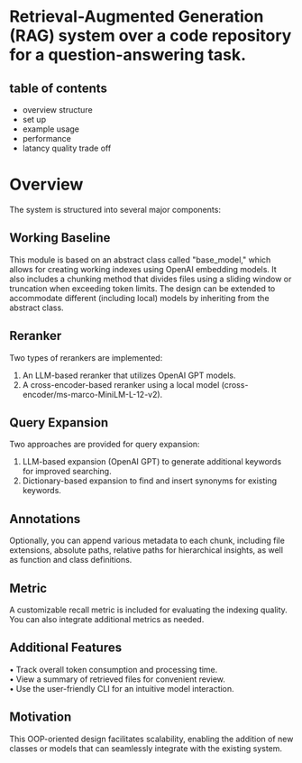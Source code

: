 # Retrieval-Augmented Generation (RAG) system over a code repository for a question-answering task.
## table of contents
* overview structure
* set up
* example usage
* performance
* latancy quality trade off
# Overview

The system is structured into several major components:

## Working Baseline

This module is based on an abstract class called "base_model," which allows for creating working indexes using OpenAI embedding models. It also includes a chunking method that divides files using a sliding window or truncation when exceeding token limits. The design can be extended to accommodate different (including local) models by inheriting from the abstract class.

## Reranker

Two types of rerankers are implemented:
1. An LLM-based reranker that utilizes OpenAI GPT models.  
2. A cross-encoder-based reranker using a local model (cross-encoder/ms-marco-MiniLM-L-12-v2).

## Query Expansion

Two approaches are provided for query expansion:
1. LLM-based expansion (OpenAI GPT) to generate additional keywords for improved searching.  
2. Dictionary-based expansion to find and insert synonyms for existing keywords.

## Annotations

Optionally, you can append various metadata to each chunk, including file extensions, absolute paths, relative paths for hierarchical insights, as well as function and class definitions.

## Metric

A customizable recall metric is included for evaluating the indexing quality. You can also integrate additional metrics as needed.

## Additional Features

• Track overall token consumption and processing time.  
• View a summary of retrieved files for convenient review.  
• Use the user-friendly CLI for an intuitive model interaction.

## Motivation

This OOP-oriented design facilitates scalability, enabling the addition of new classes or models that can seamlessly integrate with the existing system.
  
